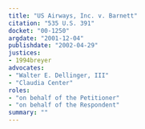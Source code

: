 ```yaml
---
title: "US Airways, Inc. v. Barnett"
citation: "535 U.S. 391"
docket: "00-1250"
argdate: "2001-12-04"
publishdate: "2002-04-29"
justices:
- 1994breyer
advocates:
- "Walter E. Dellinger, III"
- "Claudia Center"
roles:
- "on behalf of the Petitioner"
- "on behalf of the Respondent"
summary: ""
---
```


